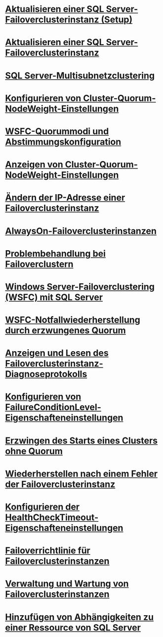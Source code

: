 # [Aktualisieren einer SQL Server-Failoverclusterinstanz (Setup)](upgrade-a-sql-server-failover-cluster-instance-setup.md)
# [Aktualisieren einer SQL Server-Failoverclusterinstanz](upgrade-a-sql-server-failover-cluster-instance.md)
# [SQL Server-Multisubnetzclustering](sql-server-multi-subnet-clustering-sql-server.md)
# [Konfigurieren von Cluster-Quorum-NodeWeight-Einstellungen](configure-cluster-quorum-nodeweight-settings.md)
# [WSFC-Quorummodi und Abstimmungskonfiguration](wsfc-quorum-modes-and-voting-configuration-sql-server.md)
# [Anzeigen von Cluster-Quorum-NodeWeight-Einstellungen](view-cluster-quorum-nodeweight-settings.md)
# [Ändern der IP-Adresse einer Failoverclusterinstanz](change-the-ip-address-of-a-failover-cluster-instance.md)
# [AlwaysOn-Failoverclusterinstanzen](always-on-failover-cluster-instances-sql-server.md)
# [Problembehandlung bei Failoverclustern](failover-cluster-troubleshooting.md)
# [Windows Server-Failoverclustering (WSFC) mit SQL Server](windows-server-failover-clustering-wsfc-with-sql-server.md)
# [WSFC-Notfallwiederherstellung durch erzwungenes Quorum](wsfc-disaster-recovery-through-forced-quorum-sql-server.md)
# [Anzeigen und Lesen des Failoverclusterinstanz-Diagnoseprotokolls](view-and-read-failover-cluster-instance-diagnostics-log.md)
# [Konfigurieren von FailureConditionLevel-Eigenschafteneinstellungen](configure-failureconditionlevel-property-settings.md)
# [Erzwingen des Starts eines Clusters ohne Quorum](force-a-wsfc-cluster-to-start-without-a-quorum.md)
# [Wiederherstellen nach einem Fehler der Failoverclusterinstanz](recover-from-failover-cluster-instance-failure.md)
# [Konfigurieren der HealthCheckTimeout-Eigenschafteneinstellungen](configure-healthchecktimeout-property-settings.md)
# [Failoverrichtlinie für Failoverclusterinstanzen](failover-policy-for-failover-cluster-instances.md)
# [Verwaltung und Wartung von Failoverclusterinstanzen](failover-cluster-instance-administration-and-maintenance.md)
# [Hinzufügen von Abhängigkeiten zu einer Ressource von SQL Server](add-dependencies-to-a-sql-server-resource.md)
